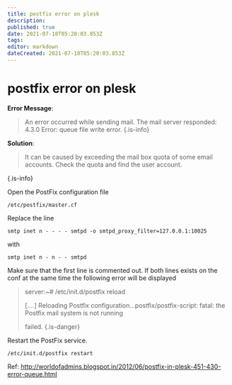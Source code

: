 ```yaml
---
title: postfix error on plesk
description: 
published: true
date: 2021-07-18T05:20:03.853Z
tags: 
editor: markdown
dateCreated: 2021-07-18T05:20:03.853Z
---
```


# postfix error on plesk

**Error Message**:

> An error occurred while sending mail. The mail server responded: 4.3.0 Error: queue file write error.
{.is-info}

**Solution**:

> It can be caused by exceeding the mail box quota of some email accounts. Check the quota and find the user account.
> 
{.is-info}

Open the PostFix configuration file

```
/etc/postfix/master.cf
```
Replace the line

```
smtp inet n - - - - smtpd -o smtpd_proxy_filter=127.0.0.1:10025
```
with

```
smtp inet n - n - - smtpd
```

Make sure that the first line is commented out. If both lines exists on the conf at the same time the following error will be displayed

> server:~# /etc/init.d/postfix reload
> 
> [....] Reloading Postfix configuration...postfix/postfix-script: fatal: the Postfix mail system is not running
> 
> failed.
{.is-danger}


Restart the PostFix service.

```
/etc/init.d/postfix restart
```

Ref: http://worldofadmins.blogspot.in/2012/06/postfix-in-plesk-451-430-error-queue.html

